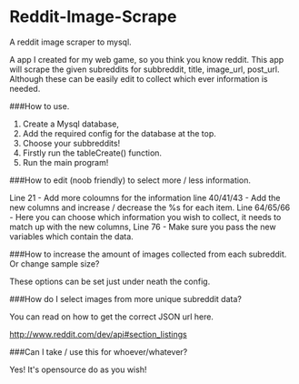 Reddit-Image-Scrape
===================

A reddit image scraper to mysql.

A app I created for my web game, so you think you know reddit. This app will scrape the given subreddits for subbreddit, title, image_url, post_url. Although these can be easily edit to collect which ever information is needed.

###How to use.

1) Create a Mysql database,
2) Add the required config for the database at the top.
3) Choose your subbreddits!
4) Firstly run the tableCreate() function.
5) Run the main program!


###How to edit (noob friendly) to select more / less information.

Line 21 - Add more coloumns for the information
line 40/41/43 - Add the new columns and increase / decrease the %s for each item.
Line 64/65/66 - Here you can choose which information you wish to collect, it needs to match up with the new columns, 
Line 76 - Make sure you pass the new variables which contain the data.

###How to increase the amount of images collected from each subreddit. Or change sample size?

These options can be set just under neath the config.

###How do I select images from more unique subreddit data?

You can read on how to get the correct JSON url here.

http://www.reddit.com/dev/api#section_listings

###Can I take / use this for whoever/whatever?

Yes! It's opensource do as you wish!

